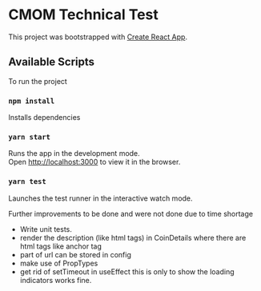 # CMOM Technical Test

This project was bootstrapped with [Create React App](https://github.com/facebook/create-react-app).

## Available Scripts

To run the project
### `npm install`
Installs dependencies
                    
### `yarn start`

Runs the app in the development mode.\
Open [http://localhost:3000](http://localhost:3000) to view it in the browser.

### `yarn test`

Launches the test runner in the interactive watch mode.
           

Further improvements to be done and were not done due to time shortage
* Write unit tests.  
* render the description (like html tags) in CoinDetails where there  are html tags like anchor tag
* part of url can be stored in config
* make use of PropTypes 
* get rid of setTimeout in useEffect this is only to show the loading indicators works fine.  

